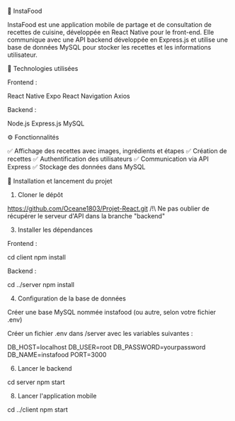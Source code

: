 📱 InstaFood

InstaFood est une application mobile de partage et de consultation de recettes de cuisine, développée en React Native pour le front-end. Elle communique avec une API backend développée en Express.js et utilise une base de données MySQL pour stocker les recettes et les informations utilisateur.

🔧 Technologies utilisées

Frontend :

React Native
Expo
React Navigation
Axios

Backend :

Node.js
Express.js
MySQL

⚙️ Fonctionnalités

✅ Affichage des recettes avec images, ingrédients et étapes
✅ Création de recettes
✅ Authentification des utilisateurs
✅ Communication via API Express
✅ Stockage des données dans MySQL

🚀 Installation et lancement du projet

1. Cloner le dépôt
   
https://github.com/Oceane1803/Projet-React.git /!\ Ne pas oublier de récupérer le serveur d'API dans la branche "backend"

3. Installer les dépendances
   
Frontend :

cd client
npm install

Backend :

cd ../server
npm install

4. Configuration de la base de données
   
Créer une base MySQL nommée instafood (ou autre, selon votre fichier .env)

Créer un fichier .env dans /server avec les variables suivantes :

DB_HOST=localhost
DB_USER=root
DB_PASSWORD=yourpassword
DB_NAME=instafood
PORT=3000

6. Lancer le backend
   
cd server
npm start

8. Lancer l'application mobile
   
cd ../client
npm start
